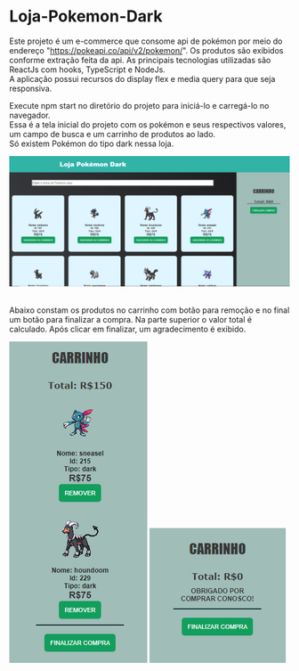 # Loja-Pokemon-Dark

Este projeto é um e-commerce que consome api de pokémon por meio do endereço "https://pokeapi.co/api/v2/pokemon/". Os produtos são exibidos conforme extração feita da api. 
As principais tecnologias utilizadas são ReactJs com hooks, TypeScript e NodeJs. <br/>
A aplicação possui recursos do display flex e media query para que seja responsiva. <br/>

Execute npm start no diretório do projeto para iniciá-lo e carregá-lo no navegador. <br/>
Essa é a tela inicial do projeto com os pokémon e seus respectivos valores, um campo de busca e um carrinho de produtos ao lado. <br/>
Só existem Pokémon do tipo dark nessa loja. 

<img src="public/tela.png" /> <br/><br/>

Abaixo constam os produtos no carrinho com botão para remoção e no final um botão para finalizar a compra. 
Na parte superior o valor total é calculado. Após clicar em finalizar, um agradecimento é exibido. <br/>

<img src="public/carrinho.png" />  <img src="public/agradecimento.png" />


